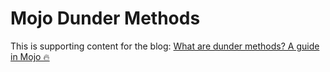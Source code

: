 # Mojo Dunder Methods

This is supporting content for the blog: [What are dunder methods? A guide in Mojo 🔥](https://www.modular.com/blog/what-are-dunder-methods-a-guide-in-mojo)